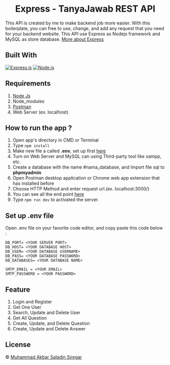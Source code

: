<h1 align="center">Express - TanyaJawab REST API</h1>

This API is created by me to make backend job more easier. With this boilerplate, you can free to use, change, and add any request that you need for your backend website. This API use Express as Nodejs framework and MySQL as store database. [More about Express](https://en.wikipedia.org/wiki/Express.js)

## Built With

[![Express.js](https://img.shields.io/badge/Express.js-4.x-orange.svg?style=rounded-square)](https://expressjs.com/en/starter/installing.html)
[![Node.js](https://img.shields.io/badge/Node.js-v.12.13-green.svg?style=rounded-square)](https://nodejs.org/)


## Requirements

1. <a href="https://nodejs.org/en/download/">Node Js</a>
2. Node_modules
3. <a href="https://www.getpostman.com/">Postman</a>
4. Web Server (ex. localhost)

## How to run the app ?

1. Open app's directory in CMD or Terminal
2. Type `npm install`
3. Make new file a called **.env**, set up first [here](#set-up-env-file)
4. Turn on Web Server and MySQL can using Third-party tool like xampp, etc.
5. Create a database with the name #nama_database, and Import file sql to **phpmyadmin**
6. Open Postman desktop application or Chrome web app extension that has installed before
7. Choose HTTP Method and enter request url.(ex. localhost:3000/)
8. You can see all the end point [here](https://documenter.getpostman.com/view/14780095/UVC6jSLe)
9. Type `npm run dev` to activated the server.

## Set up .env file

Open .env file on your favorite code editor, and copy paste this code below :

```
DB_PORT= <YOUR SERVER PORT>
DB_HOST= <YOUR DATABASE HOST>
DB_USER= <YOUR DATABASE USERNAME>
DB_PASS= <YOUR DATABASE PASSWORD>
DB_DATABASES= <YOUR DATABASE NAME>

SMTP_EMAIL = <YOUR EMAIL>
SMTP_PASSWORD = <YOUR PASSWORD>
```

## Feature

1. Login and Register
2. Get One User
3. Search, Update and Delete User
4. Get All Question 
5. Create, Update, and Delete Question 
6. Create, Update and Delete Answer


## License

© [Muhammad Akbar Saladin Siregar](https://github.com/akbarsaladin36/)
